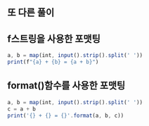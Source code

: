 ## 또 다른 풀이


## f스트링을 사용한 포맷팅
```jsx
a, b = map(int, input().strip().split(' '))
print(f"{a} + {b} = {a + b}")
```
## format()함수를 사용한 포맷팅
```jsx
a, b = map(int, input().strip().split(' '))
c = a + b
print('{} + {} = {}'.format(a, b, c))
```
